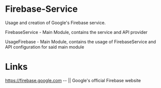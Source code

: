 # Firebase-Service

Usage and creation of Google's Firebase service.

FirebaseService - Main Module, contains the service and API provider

UsageFirebase - Main Module, contains the usage of FirebaseService and API configuration for said main module

# Links

https://firebase.google.com -- || Google's official Firebase website

